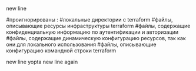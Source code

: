 new line


#проигнорированы :
#локальные директории с terraform
#файлы, описывающие ресурсы инфраструктуры terraform
#файлы, содержащие конфиденциальную информацию по аутентификации и авторизации
#файлы, содержащие динамическую конфигурацию ресурсов, так как они для локального использования
#файлы, описывающие конфигурацию командной строки terraform

new line yopta
new line again